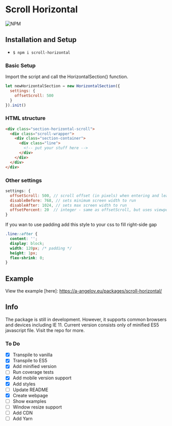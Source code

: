 # Scroll Horizontal

![NPM](https://img.shields.io/npm/l/simple-horizontal-scroll)


## Installation and Setup

- `$ npm i scroll-horizontal`

### Basic Setup

Import the script and call the HorizontalSection() function.

```js
let newHorizontalSection = new HorizontalSection({     
  settings: {
    offsetScroll: 500
  }
}).init()
```

### HTML structure

```html
<div class="section-horizontal-scroll">
  <div class="scroll-wrapper">
    <div class="section-container">
      <div class="line">
        <!-- put your stuff here -->
      </div>
    </div>
  </div>
</div>
```

### Other settings

```js
settings: {
  offsetScroll: 500, // scroll offset (in pixels) when entering and leaving the section (500 recommended)
  disableBefore: 768, // sets minimum screen width to run
  disableAfter: 1024, // sets max screen width to run
  offsetPercent: 20  // integer - same as offsetScroll, but uses viewport width instead of pixels
}
```

If you wan to use padding add this style to your css to fill right-side gap

```css
.line::after {
  content: '';
  display: block;
  width: 120px; /* padding */
  height: 1px;
  flex-shrink: 0;
}
```

## Example

View the example [here]: https://a-angelov.eu/packages/scroll-horizontal/

## Info

The package is still in development. However, it supports common browsers and devices including IE 11.
Current version consists only of minified ES5 javascript file. Visit the repo for more.

### To Do

- [x] Transpile to vanilla
- [x] Transpile to ES5
- [x] Add minified version
- [ ] Run coverage tests
- [x] Add mobile version support
- [x] Add styles
- [ ] Update README
- [x] Create webpage
- [ ] Show examples
- [ ] Window resize support
- [ ] Add CDN
- [ ] Add Yarn
